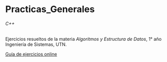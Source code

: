 # Practicas_Generales

###### C++

Ejercicios resueltos de la materia *Algoritmos y Estructura de Datos*, 1° año Ingeniería de Sistemas, UTN.

[Guía de ejercicios online](https://www.utnianos.com.ar/foro/attachment.php?aid=6675)
